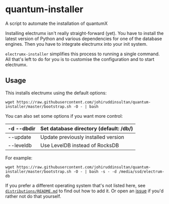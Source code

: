 # quantum-installer
A script to automate the installation of quantumX

Installing electrumx isn't really straight-forward (yet). You have to install the latest version of Python and various dependencies for
one of the database engines. Then you have to integrate electrumx into your init system.

`electrumx-installer` simplifies this process to running a single command. All that's left to do for you
is to customise the configuration and to start electrumx.

## Usage
This installs electrumx using the default options:

    wget https://raw.githubusercontent.com/johiruddinsultan/quantum-installer/master/bootstrap.sh -O - | bash

You can also set some options if you want more control:

| -d --dbdir | Set database directory (default: /db/) |
|------------|----------------------------------------|
| --update   | Update previously installed version    |
| --leveldb  | Use LevelDB instead of RocksDB         |

For example:

    wget https://raw.githubusercontent.com/johiruddinsultan/quantum-installer/master/bootstrap.sh -O - | bash -s - -d /media/ssd/electrum-db

     
If you prefer a different operating system that's not listed here, see
[`distributions/README.md`](https://github.com/johiruddinsultan/quantum-installer/blob/master/distributions/README.md) to find out how to add it.
Or open an [issue](https://github.com/johiruddinsultan/quantum-installer/issues/new) if you'd rather not do that yourself.
